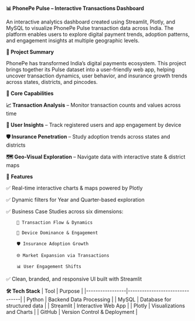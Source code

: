 **📊 PhonePe Pulse – Interactive Transactions Dashboard**

An interactive analytics dashboard created using Streamlit, Plotly, and MySQL to visualize PhonePe Pulse transaction data across India. The platform enables users to explore digital payment trends, adoption patterns, and engagement insights at multiple geographic levels.

**🧠 Project Summary**

PhonePe has transformed India’s digital payments ecosystem. This project brings together its Pulse dataset into a user-friendly web app, helping uncover transaction dynamics, user behavior, and insurance growth trends across states, districts, and pincodes.

****🔎 Core Capabilities****

**📈 Transaction Analysis** – Monitor transaction counts and values across time

**👥 User Insights** – Track registered users and app engagement by device

**🛡 Insurance Penetration** – Study adoption trends across states and districts

**🗺 Geo-Visual Exploration** – Navigate data with interactive state & district maps

🚀 **Features**

✅ Real-time interactive charts & maps powered by Plotly

✅ Dynamic filters for Year and Quarter-based exploration

✅ Business Case Studies across six dimensions:
        
        🔄 Transaction Flow & Dynamics

        📱 Device Dominance & Engagement

        🛡️ Insurance Adoption Growth

        🌐 Market Expansion via Transactions

        📊 User Engagement Shifts
        

✅ Clean, branded, and responsive UI built with Streamlit

**🛠 Tech Stack**
| Tool            | Purpose                        |
|-----------------|--------------------------------|
| Python          | Backend Data Processing        |
| MySQL           | Database for structured data   |
| Streamlit       | Interactive Web App            |
| Plotly          | Visualizations and Charts      |
| GitHub          | Version Control & Deployment   |


